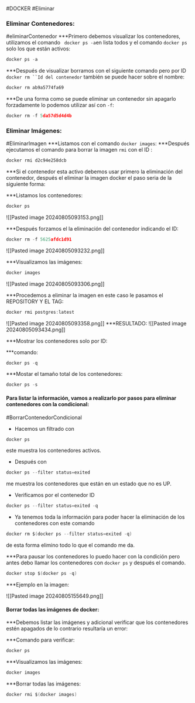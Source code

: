 #DOCKER #Eliminar
### Eliminar  Contenedores:
#eliminarContenedor
***Primero debemos visualizar los contenedores, utilizamos el comando ` docker ps -a`en lista todos  y el comando `docker ps` solo los que están activos:

```c
docker ps -a
```

***Después de visualizar borramos con el siguiente comando pero por ID `docker rm ``Id del contenedor` también se puede hacer sobre el nombre:

```C
docker rm ab9a5774fa69
```

***De una forma como se puede eliminar un contenedor sin apagarlo forzadamente lo podemos utilizar así con `-f`:

```c
docker rm -f 5da57d5d4d4b
```

### Eliminar Imágenes:
#EliminarImagen
***Listamos con el comando `docker images`:
***Después ejecutamos el comando para borrar  la imagen `rmi` con el ID :
```c
docker rmi d2c94e258dcb
```

***Si el contenedor esta activo debemos usar primero la eliminación del contenedor, después el eliminar la imagen docker el paso seria de la siguiente forma:

***Listamos los contenedores:
```c
docker ps
```

![[Pasted image 20240805093153.png]]


***Después forzamos el la eliminación del contenedor indicando el ID:

```c
docker rm -f 5625afdc1d91
```
![[Pasted image 20240805093232.png]]


***Visualizamos las imágenes:

```c
docker images
```

![[Pasted image 20240805093306.png]]


***Procedemos a eliminar la imagen en este caso le pasamos el  REPOSITORY Y EL TAG:

```c
docker rmi postgres:latest
```

![[Pasted image 20240805093358.png]]
***RESULTADO:
![[Pasted image 20240805093434.png]]

***Mostrar los contenedores solo por ID:

***comando:
```C
docker ps -q
```

***Mostar el tamaño total de los contenedores:

```c
docker ps -s
```

#### Para listar la información, vamos a realizarlo por pasos para eliminar contenedores con la condicional:
#BorrarContenedorCondicional

 * Hacemos un filtrado con
 ```c 
 docker ps
 ```
 este muestra los contenedores activos.
 * Después  con 
 ```c 
 docker ps --filter status=exited 
 ``` 
 me muestra los contenedores que están en un estado  que no es UP.
 * Verificamos por el contenedor ID 
  ```c
 docker ps --filter status=exited -q
 ``` 
 * Ya tenemos toda la información para poder hacer la eliminación de los contenedores con este comando 
  ```c
  docker rm $(docker ps --filter status=exited -q)
  ```
   de esta forma elimino todo lo que el comando me da.

***Para pausar los contenedores lo puedo hacer con la condición pero antes debo llamar los contenedores con `docker ps`  y después el comando.

```c
docker stop $(docker ps -q)
```

***Ejemplo en la imagen:

![[Pasted image 20240805155649.png]]

#### Borrar todas las imágenes de docker:

***Debemos listar las imágenes y adicional verificar que los contenedores estén apagados de lo contrario resultaría un error:   

***Comando para verificar:
```c
docker ps
```

***Visualizamos las imágenes:

```c
docker images 
```

***Borrar todas las imágenes:

```c
docker rmi $(docker images)
```
